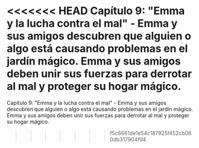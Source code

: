 <<<<<<< HEAD
Capítulo 9: "Emma y la lucha contra el mal" - Emma y sus amigos descubren que alguien o algo está causando problemas en el jardín mágico. Emma y sus amigos deben unir sus fuerzas para derrotar al mal y proteger su hogar mágico.
=======
Capítulo 9: "Emma y la lucha contra el mal" - Emma y sus amigos descubren que alguien o algo está causando problemas en el jardín mágico. Emma y sus amigos deben unir sus fuerzas para derrotar al mal y proteger su hogar mágico.
>>>>>>> f5c6661de1e54c187925f452cb060db317904f94
